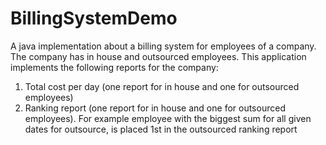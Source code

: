 # BillingSystemDemo

A java implementation about a billing system for employees of a company. The company has in house
and outsourced employees. This application implements the following reports for the company:

1. Total cost per day (one report for in house and one for outsourced employees)
2. Ranking report (one report for in house and one for outsourced employees). For example
employee with the biggest sum for all given dates for outsource, is placed 1st in the outsourced
ranking report
